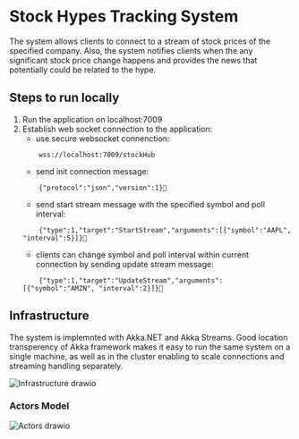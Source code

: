 # Stock Hypes Tracking System
The system allows clients to connect to a stream of stock prices of the specified company. Also, the system notifies clients when the any significant stock price change happens and provides the news that potentially could be related to the hype.

## Steps to run locally
 1. Run the application on localhost:7009
 2. Establish web socket connection to the application:
    - use secure websocket connenction:
    ````
        wss://localhost:7009/stockHub
    ````
    - send init connection message:
    ````
        {"protocol":"json","version":1}
    ````
    - send start stream message with the specified symbol and poll interval:
    ````
        {"type":1,"target":"StartStream","arguments":[{"symbol":"AAPL", "interval":5}]}
    ````
    - clients can change symbol and poll interval within current connection by sending update stream message:
    ````
        {"type":1,"target":"UpdateStream","arguments":[{"symbol":"AMZN", "interval":2}]}
    ````

## Infrastructure
The system is implemnted with Akka.NET and Akka Streams. Good location transperency of Akka framework makes it easy to run the same system on a single machine, as well as in the cluster enabling to scale connections and streaming handling separately.

![Infrastructure drawio](https://user-images.githubusercontent.com/25819135/230105015-b0a37c37-7c05-4060-9a00-ca77fb597226.png)

### Actors Model
![Actors drawio](https://user-images.githubusercontent.com/25819135/230104571-bfc921bb-5d73-4755-aacf-32d3c6f218d5.png)
